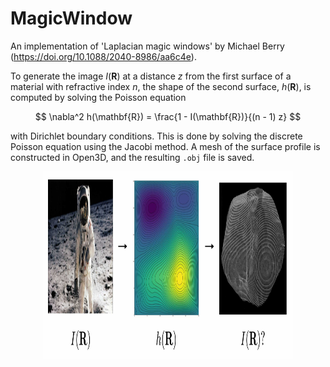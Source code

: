 # MagicWindow

An implementation of 'Laplacian magic windows' by Michael Berry (https://doi.org/10.1088/2040-8986/aa6c4e).

To generate the image $I(\mathbf{R})$ at a distance $z$ from the first surface of a material with refractive index $n$, the shape of the second surface, $h(\mathbf{R})$, is computed by solving the Poisson equation

$$ \nabla^2 h(\mathbf{R}) = \frac{1 - I(\mathbf{R})}{(n - 1) z} $$

with Dirichlet boundary conditions. This is done by solving the discrete Poisson equation using the Jacobi method. A mesh of the surface profile is constructed in Open3D, and the resulting `.obj` file is saved.

<p align="center">
  <img width="400" height="300" src="assets/fig.jpg">
</p>
